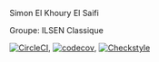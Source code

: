Simon El Khoury El Saifi

Groupe: ILSEN Classique

[![CircleCI](https://dl.circleci.com/status-badge/img/gh/simonsaifi/ceri-m1-techniques-de-test/tree/master.svg?style=svg)](https://dl.circleci.com/status-badge/redirect/gh/simonsaifi/ceri-m1-techniques-de-test/tree/master), [![codecov](https://codecov.io/gh/simonsaifi/ceri-m1-techniques-de-test/branch/master/graph/badge.svg?token=Q51LMERD9C)](https://codecov.io/gh/simonsaifi/ceri-m1-techniques-de-test), [![Checkstyle](target/site/badges/checkstyle-result.svg)](https://github.com/checkstyle/checkstyle)





